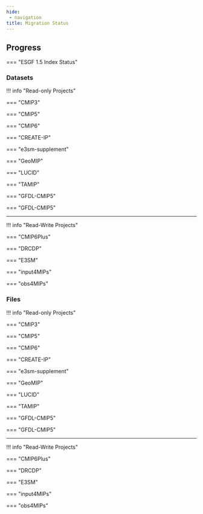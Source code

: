 ```yaml
---
hide:
 - navigation
title: Migration Status
---
```


## Progress

=== "ESGF 1.5 Index Status"

<div id="table1"></div>


<!--
=== "Read-Only Projects Status (to the public Globus Index)"

<div id="table3"></div>

-->


### Datasets

!!! info "Read-only Projects"

=== "CMIP3"
    <div id="tab_cmip3_datasets"></div>


=== "CMIP5"
    <div id="tab_cmip5_datasets"></div>

=== "CMIP6"
    <div id="tab_cmip6_datasets"></div>

=== "CREATE-IP" 
    <div id="tab_create-ip_datasets"></div>

=== "e3sm-supplement" 
    <div id="tab_e3sm-supplement_datasets"></div>


=== "GeoMIP" 
    <div id="tab_geomip_datasets"></div>

=== "LUCID"
    <div id="tab_lucid_datasets"></div>

=== "TAMIP"
    <div id="tab_tamip_datasets"></div>

=== "GFDL-CMIP5"
    <div id="tab_gfdl-cmip5_datasets"></div>

=== "GFDL-CMIP5"
    <div id="tab_gfdl-cmip6_datasets"></div>

<hr>
!!! info "Read-Write Projects"

=== "CMIP6Plus"
    <div id="tab_cmip6plus_datasets"></div>

=== "DRCDP"
    <div id="tab_drcdp_datasets"></div>

=== "E3SM" 
    <div id="tab_e3sm_datasets"></div>

=== "input4MIPs" 
    <div id="tab_input4mips_datasets"></div>

=== "obs4MIPs"
    <div id="tab_obs4mips_datasets"></div>

### Files

!!! info "Read-only Projects"

=== "CMIP3"
    <div id="tab_cmip3_files"></div>


=== "CMIP5"
    <div id="tab_cmip5_files"></div>

=== "CMIP6"
    <div id="tab_cmip6_files"></div>

=== "CREATE-IP"
    <div id="tab_create-ip_files"></div>

=== "e3sm-supplement"
    <div id="tab_e3sm-supplement_files"></div>

=== "GeoMIP"
    <div id="tab_geomip_files"></div>

=== "LUCID"
    <div id="tab_lucid_files"></div>

=== "TAMIP"
    <div id="tab_tamip_files"></div>

=== "GFDL-CMIP5"
    <div id="tab_gfdl-cmip5_files"></div>

=== "GFDL-CMIP5"
    <div id="tab_gfdl-cmip6_files"></div>

<hr>
!!! info "Read-Write Projects"

=== "CMIP6Plus"
    <div id="tab_cmip6plus_files"></div>

=== "DRCDP"
    <div id="tab_drcdp_files"></div>

=== "E3SM" 
    <div id="tab_e3sm_files"></div>

=== "input4MIPs" 
    <div id="tab_input4mips_files"></div>

=== "obs4MIPs"
    <div id="tab_obs4mips_files"></div>


